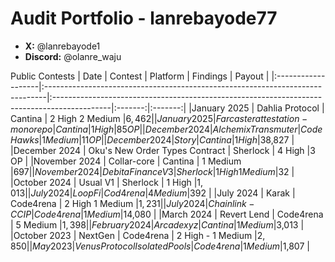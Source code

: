 # Audit Portfolio - lanrebayode77

- **X:** @lanrebayode1
- **Discord:** @olanre_waju





Public Contests
| Date             | Contest                                                                       | Platform                                                                                 | Findings | Payout |
|:-------------------|:------------------------------------------------------------------------------|:--------------------------------------------------------------------------------------------|:-------:|:-------:|
|January 2025 | Dahlia Protocol | Cantina | 2 High 2 Medium  |$6,462 |
|January 2025 | Farcasterattestation-monorepo | Cantina | 1 High | 85 OP |
|December 2024 | Alchemix Transmuter | CodeHawks | 1 Medium  |11 OP |
|December 2024 | Story | Cantina | 1 High |$38,827 |
|December 2024 | Oku's New Order Types Contract | Sherlock | 4 High |3 OP |
|November 2024 | Collar-core | Cantina | 1 Medium |$697 |
|November 2024 | Debita Finance V3 | Sherlock | 1 High 1 Medium |$32 |
|October 2024 | Usual V1 | Sherlock | 1 High |$1,013 |
|July 2024 | LoopFi | Cod4rena | 4 Medium |$392 |
|July 2024 | Karak | Code4rena | 2 High 1 Medium |$1,231 |
|July 2024 | Chainlink - CCIP | Code4rena | 1 Medium |$14,080 |
|March 2024 | Revert Lend | Code4rena | 5 Medium |$1,398 |
|February 2024  | Arcadexyz | Cantina | 1 Medium |$3,013 |
|October 2023  | NextGen | Code4rena | 2 High - 1 Medium |$2,850 |
|May 2023 | Venus Protocol Isolated Pools | Code4rena | 1 Medium |$1,807 |

